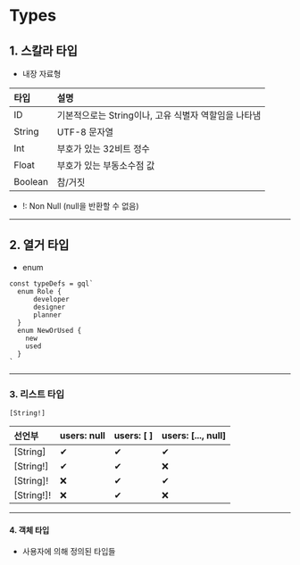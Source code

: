 # Types

## 1. 스칼라 타입

- 내장 자료형

| 타입    | 설명                                                 |
| :------ | :--------------------------------------------------- |
| ID      | 기본적으로는 String이나, 고유 식별자 역할임을 나타냄 |
| String  | UTF-8 문자열                                         |
| Int     | 부호가 있는 32비트 정수                              |
| Float   | 부호가 있는 부동소수점 값                            |
| Boolean | 참/거짓                                              |

- !: Non Null (null을 반환할 수 없음)

---

## 2. 열거 타입

- enum

```
const typeDefs = gql`
  enum Role {
      developer
      designer
      planner
  }
  enum NewOrUsed {
    new
    used
  }
`
```

---

### 3. 리스트 타입

```
[String!]
```

| 선언부     | users: null | users: [ ] | users: [..., null] |
| :--------- | :---------- | :--------- | :----------------- |
| [String]   | ✔           | ✔          | ✔                  |
| [String!]  | ✔           | ✔          | ❌                 |
| [String]!  | ❌          | ✔          | ✔                  |
| [String!]! | ❌          | ✔          | ❌                 |

---

#### 4. 객체 타입

- 사용자에 의해 정의된 타입들
